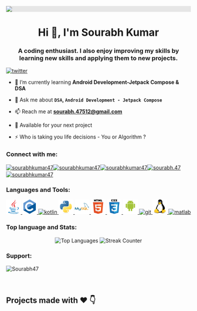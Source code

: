  <img  style="display: block;-webkit-user-select: none;margin: auto;cursor: zoom-in;background-color: hsl(0, 0%, 90%);" src="https://1.bp.blogspot.com/-7A4WynwLsMw/XbBpCXG8fHI/AAAAAAAAMt4/uOa1bpLskYgrwGbllhSu2SDj_Mig8SXJQCLcBGAsYHQ/s1600/2000_600px.gif" >

<h1 align="center">Hi 👋, I'm Sourabh Kumar</h1>
<h3 align="center">A coding enthusiast. I also enjoy improving my skills by learning new skills and applying them to new projects.</h3>



<!-- <p align="left"> <img src="https://komarev.com/ghpvc/?username=sourabhkumar47&label=Profile%20views&color=0e75b6&style=flat" alt="sourabhkumar47" /> </p> -->

<p align="left"> <a href="https://twitter.com/sourabh475" target="blank"><img src="https://img.shields.io/twitter/follow/sourabh475?logo=twitter&style=for-the-badge" alt="twitter" /></a> </p>

* 📱 I’m currently learning **Android Development-Jetpack Compose & DSA**

* 💬 Ask me about **``DSA``, ``Android Development - Jetpack Compose``**

* 📫 Reach me at **sourabh.47512@gmail.com**

* 💌 Available for your next project

* ⚡ Who is taking you life decisions - You or Algorithm ?

<!--
Connect with me
-->

<h3 align="left">Connect with me:</h3>
<p align="left">

<a href="https://twitter.com/sourabhkumar47" target="blank"><img align="center" src="https://raw.githubusercontent.com/rahuldkjain/github-profile-readme-generator/master/src/images/icons/Social/twitter.svg" alt="sourabhkumar47" height="30" width="40" /></a><a href="https://linkedin.com/in/sourabhkumar47" target="blank"><img align="center" src="https://raw.githubusercontent.com/rahuldkjain/github-profile-readme-generator/master/src/images/icons/Social/linked-in-alt.svg" alt="sourabhkumar47" height="30" width="40" /></a><a href="https://www.leetcode.com/sourabhkumar47" target="blank"><img align="center" src="https://raw.githubusercontent.com/rahuldkjain/github-profile-readme-generator/master/src/images/icons/Social/leet-code.svg" alt="sourabhkumar47" height="30" width="40" /></a><a href="https://instagram.com/sourabh.47" target="blank"><img align="center" src="https://raw.githubusercontent.com/rahuldkjain/github-profile-readme-generator/master/src/images/icons/Social/instagram.svg" alt="sourabh.47" height="30" width="40" /></a><a href="https://dev.to/sourabhkumar47" target="blank"><img align="center" src="https://raw.githubusercontent.com/rahuldkjain/github-profile-readme-generator/master/src/images/icons/Social/devto.svg" alt="sourabhkumar47" height="30" width="40" /></a>
</p>

<!--
Language and Tools section
-->

<h3 align="left">Languages and Tools:</h3>
<p align="left"> 

<a href="https://www.java.com" target="_blank" rel="noreferrer"> <img src="https://raw.githubusercontent.com/devicons/devicon/master/icons/java/java-original.svg" alt="java" width="40" height="40"/> </a> <a href="https://www.cprogramming.com/" target="_blank" rel="noreferrer"> <img src="https://raw.githubusercontent.com/devicons/devicon/master/icons/c/c-original.svg" alt="c" width="40" height="40"/> </a> <a href="https://kotlinlang.org" target="_blank" rel="noreferrer"> <img src="https://www.vectorlogo.zone/logos/kotlinlang/kotlinlang-icon.svg" alt="kotlin" width="40" height="40"/> </a><a href="https://www.python.org" target="_blank" rel="noreferrer"> <img src="https://raw.githubusercontent.com/devicons/devicon/master/icons/python/python-original.svg" alt="python" width="40" height="40"/><a href="https://www.mysql.com/" target="_blank" rel="noreferrer"> <img src="https://raw.githubusercontent.com/devicons/devicon/master/icons/mysql/mysql-original-wordmark.svg" alt="mysql" width="40" height="40"/> </a><a href="https://www.w3.org/html/" target="_blank" rel="noreferrer"> <img src="https://raw.githubusercontent.com/devicons/devicon/master/icons/html5/html5-original-wordmark.svg" alt="html5" width="40" height="40"/> </a><a href="https://www.w3schools.com/css/" target="_blank" rel="noreferrer"> <img src="https://raw.githubusercontent.com/devicons/devicon/master/icons/css3/css3-original-wordmark.svg" alt="css3" width="40" height="40"/> <a href="https://developer.android.com" target="_blank" rel="noreferrer"> <img src="https://raw.githubusercontent.com/devicons/devicon/master/icons/android/android-original-wordmark.svg" alt="android" width="40" height="40"/> </a></a> <a href="https://git-scm.com/" target="_blank" rel="noreferrer"> <img src="https://www.vectorlogo.zone/logos/git-scm/git-scm-icon.svg" alt="git" width="40" height="40"/> </a> <a href="https://www.linux.org/" target="_blank" rel="noreferrer"> <img src="https://raw.githubusercontent.com/devicons/devicon/master/icons/linux/linux-original.svg" alt="linux" width="40" height="40"/> </a><a href="https://www.mathworks.com/" target="_blank" rel="noreferrer"> <img src="https://upload.wikimedia.org/wikipedia/commons/2/21/Matlab_Logo.png" alt="matlab" width="40" height="40"/> </a>
</a> 
</p>

<!-- top lang card -->
<h3 align="left">Top language and Stats:</h3>

<p align="center">
	<img align="center" src="https://github-readme-stats.vercel.app/api/top-langs/?username=sourabhkumar47&langs_count=8&theme=tokyonight(https://github-readme-stats.vercel.app/api/top-langs/?username=sourabhkumar47&layout=compact)" alt="Top Languages" />
<!--Streak count -->
	<img align="center" src="https://github-readme-streak-stats.herokuapp.com/?user=sourabhkumar47&theme=tokyonight" alt="Streak Counter" />
</p>


<!--
Buy Me a coffee
-->

<h3 align="left">Support:</h3>
<p><a href="https://www.buymeacoffee.com/Sourabh47"> <img align="left" src="https://cdn.buymeacoffee.com/buttons/v2/default-yellow.png" height="50" width="210" alt="Sourabh47" /></a></p><br><br>
<br>

## Projects made with ❤️ 👇

